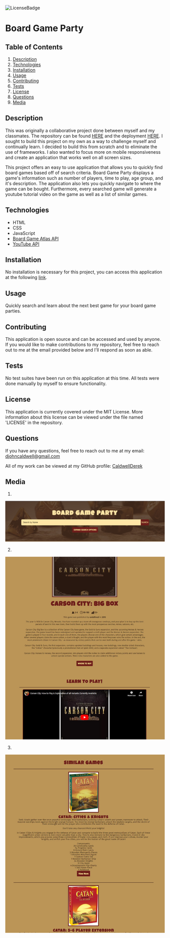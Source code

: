 ![LicenseBadge](https://img.shields.io/badge/License-MIT-blue)
# Board Game Party

## Table of Contents
1. [Description](#description)
2. [Technologies](#technologies)
3. [Installation](#installation)
4. [Usage](#usage)
5. [Contributing](#contributing)
6. [Tests](#tests)
7. [License](#license)
8. [Questions](#questions)
9. [Media](#media)

## Description
This was originally a collaborative project done between myself and my classmates. The  repository can be found [HERE](https://github.com/Bram-G/Board-Game-Party) and the deployment [HERE](https://bram-g.github.io/Board-Game-Party/). I sought to build this project on my own as a way to challenge myself and continually learn. I decided to build this from scratch and to eliminate the use of frameworks. I also wanted to focus more on mobile responsiveness and create an application that works well on all screen sizes.

This project offers an easy to use application that allows you to quickly find board games based off of search criteria. Board Game Party displays a game's information such as number of players, time to play, age group, and it's description. The application also lets you quickly navigate to where the game can be bought. Furthermore, every searched game will generate a youtube tutorial video on the game as well as a list of similar games.

## Technologies
- HTML
- CSS
- JavaScript
- [Board Game Atlas API](https://www.boardgameatlas.com/api/docs)
- [YouTube API](https://developers.google.com/youtube/v3)

## Installation
No installation is necessary for this project, you can access this application at the following [link](https://bgp-solo-52397be8b8c1.herokuapp.com/index.html). 

## Usage
Quickly search and learn about the next best game for your board game parties.

## Contributing
This application is open source and can be accessed and used by anyone. If you would like to make contributions to my repository, feel free to reach out to me at the email provided below and I'll respond as soon as able.

## Tests
No test suites have been run on this application at this time. All tests were done manually by myself to ensure functionality.

## License
This application is currently covered under the MIT License. More information about this license can be viewed under the file named 'LICENSE' in the repository.

## Questions
If you have any questions, feel free to reach out to me at my email: djohncaldwell@gmail.com

All of my work can be viewed at my GitHub profile: [CaldwellDerek](https://github.com/CaldwellDerek)

## Media

1.
![SearchBar](./images/search.jpg)

2.
![Content](./images/content.jpg)

3.
![SimilarGame](./images/similar.jpg)